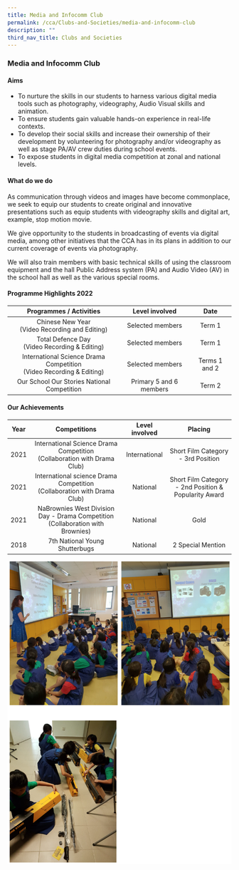 ```yaml
---
title: Media and Infocomm Club
permalink: /cca/Clubs-and-Societies/media-and-infocomm-club
description: ""
third_nav_title: Clubs and Societies
---
```

### Media and Infocomm Club

#### Aims

*   To nurture the skills in our students to harness various digital media tools such as photography, videography, Audio Visual skills and animation.
*   To ensure students gain valuable hands-on experience in real-life contexts.
*   To develop their social skills and increase their ownership of their development by volunteering for photography and/or videography as well as stage PA/AV crew duties during school events.
*   To expose students in digital media competition at zonal and national levels.

#### What do we do

As communication through videos and images have become commonplace, we seek to equip our students to create original and innovative presentations such as equip students with videography skills and digital art, example, stop motion movie.

We give opportunity to the students in broadcasting of events via digital media, among other initiatives that the CCA has in its plans in addition to our current coverage of events via photography.

We will also train members with basic technical skills of using the classroom equipment and the hall Public Address system (PA) and Audio Video (AV) in the school hall as well as the various special rooms.

#### Programme Highlights 2022

| Programmes / Activities 	| Level involved 	| Date 	|
|:---:	|:---:	|:---:	|
| Chinese New Year<br>(Video Recording and Editing) 	| Selected members 	| Term 1 	|
| Total Defence Day<br>(Video Recording & Editing) 	| Selected members 	| Term 1 	|
| International Science Drama Competition<br>(Video Recording & Editing) 	| Selected members 	| Terms 1 and 2 	|
| Our School Our Stories National Competition 	| Primary 5 and 6 members 	| Term 2 	|

#### Our Achievements

| Year 	| Competitions 	| Level involved 	| Placing 	|
|:---:	|:---:	|:---:	|:---:	|
| 2021 	| International Science Drama Competition<br>(Collaboration with Drama Club) 	| International  	| Short Film Category - 3rd Position  	|
| 2021 	| International science Drama Competition<br>(Collaboration with Drama Club) 	| National 	| Short Film Category - 2nd Position & Popularity Award 	|
| 2021  	| NaBrownies West Division Day - Drama Competition (Collaboration with Brownies) 	| National  	| Gold 	|
| 2018 	| 7th National Young Shutterbugs 	| National  	| 2 Special Mention 	|

![](/images/infocomm.png)